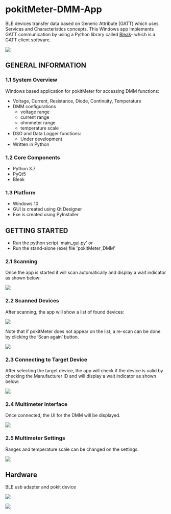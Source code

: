 # pokitMeter-DMM-App
BLE devices transfer data based on Generic Attribute (GATT) which uses Services and Characteristics concepts. This Windows app implements GATT communication by using a Python library called [Bleak](https://pypi.org/project/bleak/)- which is a GATT client software.

![](/images/dmm_image.png)

## GENERAL INFORMATION

### 1.1	System Overview
Windows based application for pokitMeter for accessing DMM functions: 

* Voltage, Current, Resistance, Diode, Continuity, Temperature
* DMM configurations
   * voltage range
   * current range
   * ohmmeter range
   * temperature scale
* DSO  and Data Logger functions:
   * Under development
* Written in Python

### 1.2	Core Components
* Python 3.7
* PyQt5
* Bleak

### 1.3	Platform
* Windows 10
* GUI is created using Qt Designer
* Exe is created using PyInstaller


## GETTING STARTED
* Run the python script 'main_gui.py' or
* Run the stand-alone (exe) file 'pokitMeter_DMM'

### 2.1	Scanning
Once the app is started it will scan automatically and display a wait indicator as shown below:

![](/images/scanning.png)

### 2.2	Scanned Devices
After scanning, the app will show a list of found devices:

![](/images/scanned_devices.png)

Note that if pokitMeter does not appear on the list, a re-scan can be done by clicking the ‘Scan again’ button.

![](/images/re-scanning.png)

### 2.3	Connecting to Target Device
After selecting the target device, the app will check if the device is valid by checking the Manufacturer ID and will display a wait indicator as shown below:

![](/images/connecting.png)

### 2.4	Multimeter Interface
Once connected, the UI for the DMM will be displayed.

![](/images/dmm_image.png)

### 2.5	Multimeter Settings
Ranges and temperature scale can be changed on the settings.

![](/images/settings.png)

## Hardware
BLE usb adapter and pokit device

![](/images/ble_adapter.png)

![](/images/pokitmeter.png)

